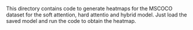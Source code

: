 This directory contains code to generate heatmaps for the MSCOCO dataset for the soft attention, hard attentio  and hybrid model. Just load the saved model and run the code to obtain the heatmap.
